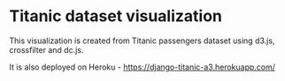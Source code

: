 # Titanic dataset visualization

This visualization is created from Titanic passengers dataset using d3.js, crossfilter and dc.js.

It is also deployed on Heroku - https://django-titanic-a3.herokuapp.com/